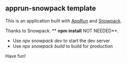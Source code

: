 ## apprun-snowpack template

This is an application built with [AppRun](https://github.com/yysun/apprun) and [Snowpack](https://snowpack.dev).

Thanks to Snowpack. ** __npm install__ NOT NEEDED**.

* Use _npx snowpack dev_ to start the dev server
* Use _npx snowpack build_ to build for production

Have fun!
